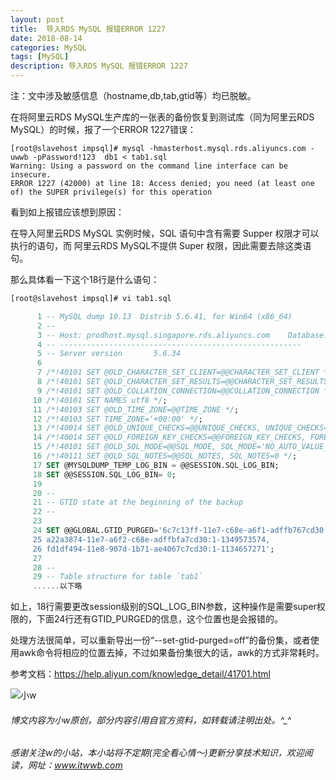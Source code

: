 ```yaml
---
layout: post
title:  导入RDS MySQL 报错ERROR 1227
date: 2018-08-14
categories: MySQL
tags: [MySQL]
description: 导入RDS MySQL 报错ERROR 1227
---
```




注：文中涉及敏感信息（hostname,db,tab,gtid等）均已脱敏。

在将阿里云RDS MySQL生产库的一张表的备份恢复到测试库（同为阿里云RDS MySQL）的时候，报了一个ERROR 1227错误：

```shell
[root@slavehost impsql]# mysql -hmasterhost.mysql.rds.aliyuncs.com -uwwb -pPassword!123  db1 < tab1.sql
Warning: Using a password on the command line interface can be insecure.
ERROR 1227 (42000) at line 18: Access denied; you need (at least one of) the SUPER privilege(s) for this operation
```



看到如上报错应该想到原因：

在导入阿里云RDS MySQL 实例时候，SQL 语句中含有需要 Supper 权限才可以执行的语句，而 阿里云RDS MySQL不提供 Super 权限，因此需要去除这类语句。 



那么具体看一下这个18行是什么语句：

```sql
[root@slavehost impsql]# vi tab1.sql 

      1 -- MySQL dump 10.13  Distrib 5.6.41, for Win64 (x86_64)
      2 --
      3 -- Host: prodhost.mysql.singapore.rds.aliyuncs.com    Database: db1
      4 -- ------------------------------------------------------
      5 -- Server version       5.6.34
      6 
      7 /*!40101 SET @OLD_CHARACTER_SET_CLIENT=@@CHARACTER_SET_CLIENT */;
      8 /*!40101 SET @OLD_CHARACTER_SET_RESULTS=@@CHARACTER_SET_RESULTS */;
      9 /*!40101 SET @OLD_COLLATION_CONNECTION=@@COLLATION_CONNECTION */;
     10 /*!40101 SET NAMES utf8 */;
     11 /*!40103 SET @OLD_TIME_ZONE=@@TIME_ZONE */;
     12 /*!40103 SET TIME_ZONE='+00:00' */;
     13 /*!40014 SET @OLD_UNIQUE_CHECKS=@@UNIQUE_CHECKS, UNIQUE_CHECKS=0 */;
     14 /*!40014 SET @OLD_FOREIGN_KEY_CHECKS=@@FOREIGN_KEY_CHECKS, FOREIGN_KEY_CHECKS=0 */;
     15 /*!40101 SET @OLD_SQL_MODE=@@SQL_MODE, SQL_MODE='NO_AUTO_VALUE_ON_ZERO' */;
     16 /*!40111 SET @OLD_SQL_NOTES=@@SQL_NOTES, SQL_NOTES=0 */;
     17 SET @MYSQLDUMP_TEMP_LOG_BIN = @@SESSION.SQL_LOG_BIN;
     18 SET @@SESSION.SQL_LOG_BIN= 0;
     19 
     20 --
     21 -- GTID state at the beginning of the backup
     22 --
     23 
     24 SET @@GLOBAL.GTID_PURGED='6c7c13ff-11e7-c68e-a6f1-adffb767cd30:1-8429,
     25 a22a3874-11e7-a6f2-c68e-adffbfa7cd30:1-1349573574,
     26 fd1df494-11e8-907d-1b71-ae4067c7cd30:1-1134657271';
     27 
     28 --
     29 -- Table structure for table `tab1`
     ......以下略
```



如上，18行需要更改session级别的SQL_LOG_BIN参数，这种操作是需要super权限的，下面24行还有GTID_PURGED的信息，这个位置也是会报错的。



处理方法很简单，可以重新导出一份“--set-gtid-purged=off”的备份集，或者使用awk命令将相应的位置去掉，不过如果备份集很大的话，awk的方式非常耗时。



参考文档：https://help.aliyun.com/knowledge_detail/41701.html



![小w](https://wx2.sinaimg.cn/mw1024/891ecf4fly1fr361nvrcnj207w07sad7.jpg)

###### 博文内容为小w原创，部分内容引用自官方资料，如转载请注明出处。^_^

###### 感谢关注w的小站，本小站将不定期(完全看心情～)更新分享技术知识，欢迎阅读，网址：www.itwwb.com





